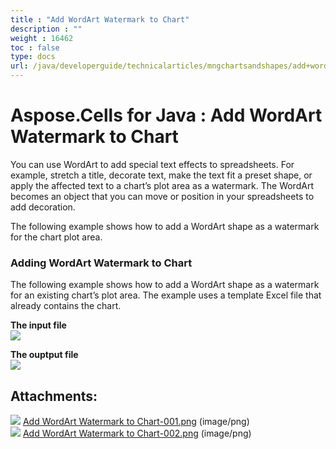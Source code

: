 ```yaml
---
title : "Add WordArt Watermark to Chart" 
description : "" 
weight : 16462 
toc : false
type: docs
url: /java/developerguide/technicalarticles/mngchartsandshapes/add+wordart+watermark+to+chart/
---
```


# Aspose.Cells for Java : Add WordArt Watermark to Chart


You can use WordArt to add special text effects to spreadsheets. For example, stretch a title, decorate text, make the text fit a preset shape, or apply the affected text to a chart’s plot area as a watermark. The WordArt becomes an object that you can move or position in your spreadsheets to add decoration.

The following example shows how to add a WordArt shape as a watermark for the chart plot area.

### Adding WordArt Watermark to Chart

The following example shows how to add a WordArt shape as a watermark for an existing chart’s plot area. The example uses a template Excel file that already contains the chart.

**The input file**  
![](https://docs2.aspose.com/cells/java/attachments/5276687/5472871.png)

**The ouptput file**  
![](https://docs2.aspose.com/cells/java/attachments/5276687/5472872.png)


## Attachments:

![](https://docs2.aspose.com/cells/java/images/icons/bullet_blue.gif) [Add WordArt Watermark to Chart-001.png](https://docs2.aspose.com/cells/java/attachments/5276687/5472871.png) (image/png)  
![](https://docs2.aspose.com/cells/java/images/icons/bullet_blue.gif) [Add WordArt Watermark to Chart-002.png](https://docs2.aspose.com/cells/java/attachments/5276687/5472872.png) (image/png)  

